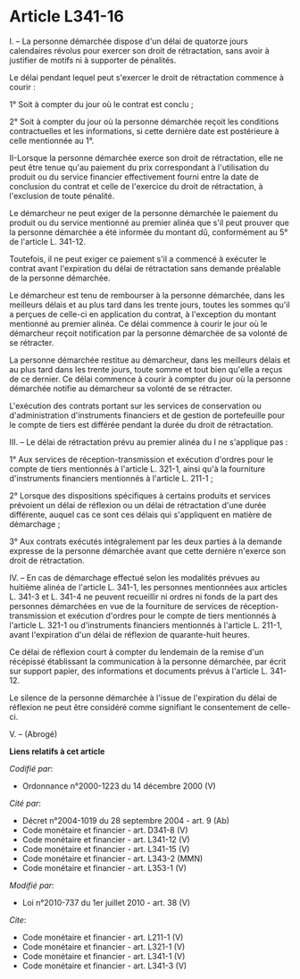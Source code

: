 # Article L341-16

I. – La personne démarchée dispose d'un délai de quatorze jours calendaires révolus pour exercer son droit de rétractation,
sans avoir à justifier de motifs ni à supporter de pénalités.

Le délai pendant lequel peut s'exercer le droit de rétractation commence à courir :

1° Soit à compter du jour où le contrat est conclu ;

2° Soit à compter du jour où la personne démarchée reçoit les conditions contractuelles et les informations, si cette
dernière date est postérieure à celle mentionnée au 1°.

II-Lorsque la personne démarchée exerce son droit de rétractation, elle ne peut être tenue qu'au paiement du prix
correspondant à l'utilisation du produit ou du service financier effectivement fourni entre la date de conclusion du contrat
et celle de l'exercice du droit de rétractation, à l'exclusion de toute pénalité.

Le démarcheur ne peut exiger de la personne démarchée le paiement du produit ou du service mentionné au premier alinéa que
s'il peut prouver que la personne démarchée a été informée du montant dû, conformément au 5° de l'article L. 341-12.

Toutefois, il ne peut exiger ce paiement s'il a commencé à exécuter le contrat avant l'expiration du délai de rétractation
sans demande préalable de la personne démarchée.

Le démarcheur est tenu de rembourser à la personne démarchée, dans les meilleurs délais et au plus tard dans les trente
jours, toutes les sommes qu'il a perçues de celle-ci en application du contrat, à l'exception du montant mentionné au premier
alinéa. Ce délai commence à courir le jour où le démarcheur reçoit notification par la personne démarchée de sa volonté de se
rétracter.

La personne démarchée restitue au démarcheur, dans les meilleurs délais et au plus tard dans les trente jours, toute somme et
tout bien qu'elle a reçus de ce dernier. Ce délai commence à courir à compter du jour où la personne démarchée notifie au
démarcheur sa volonté de se rétracter.

L'exécution des contrats portant sur les services de conservation ou d'administration d'instruments financiers et de gestion
de portefeuille pour le compte de tiers est différée pendant la durée du droit de rétractation.

III. – Le délai de rétractation prévu au premier alinéa du I ne s'applique pas :

1° Aux services de réception-transmission et exécution d'ordres pour le compte de tiers mentionnés à l'article L. 321-1,
ainsi qu'à la fourniture d'instruments financiers mentionnés à l'article L. 211-1 ;

2° Lorsque des dispositions spécifiques à certains produits et services prévoient un délai de réflexion ou un délai de
rétractation d'une durée différente, auquel cas ce sont ces délais qui s'appliquent en matière de démarchage ;

3° Aux contrats exécutés intégralement par les deux parties à la demande expresse de la personne démarchée avant que cette
dernière n'exerce son droit de rétractation.

IV. – En cas de démarchage effectué selon les modalités prévues au huitième alinéa de l'article L. 341-1, les personnes
mentionnées aux articles L. 341-3 et L. 341-4 ne peuvent recueillir ni ordres ni fonds de la part des personnes démarchées en
vue de la fourniture de services de réception-transmission et exécution d'ordres pour le compte de tiers mentionnés à
l'article L. 321-1 ou d'instruments financiers mentionnés à l'article L. 211-1, avant l'expiration d'un délai de réflexion de
quarante-huit heures.

Ce délai de réflexion court à compter du lendemain de la remise d'un récépissé établissant la communication à la personne
démarchée, par écrit sur support papier, des informations et documents prévus à l'article L. 341-12.

Le silence de la personne démarchée à l'issue de l'expiration du délai de réflexion ne peut être considéré comme signifiant
le consentement de celle-ci.

V. – (Abrogé)

**Liens relatifs à cet article**

_Codifié par_:

  - Ordonnance n°2000-1223 du 14 décembre 2000 (V)

_Cité par_:

  - Décret n°2004-1019 du 28 septembre 2004 - art. 9 (Ab)
  - Code monétaire et financier - art. D341-8 (V)
  - Code monétaire et financier - art. L341-12 (V)
  - Code monétaire et financier - art. L341-15 (V)
  - Code monétaire et financier - art. L343-2 (MMN)
  - Code monétaire et financier - art. L353-1 (V)

_Modifié par_:

  - Loi n°2010-737 du 1er juillet 2010 - art. 38 (V)

_Cite_:

  - Code monétaire et financier - art. L211-1 (V)
  - Code monétaire et financier - art. L321-1 (V)
  - Code monétaire et financier - art. L341-1 (V)
  - Code monétaire et financier - art. L341-3 (V)
